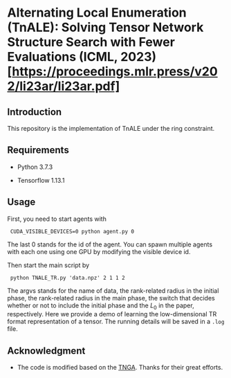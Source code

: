 Alternating Local Enumeration (TnALE):
Solving Tensor Network Structure Search with Fewer Evaluations (ICML, 2023) [https://proceedings.mlr.press/v202/li23ar/li23ar.pdf]
===================================

Introduction
-------------------------------
This repository is the implementation of TnALE under the ring constraint.



Requirements
----------------------
 * Python 3.7.3<br/>
 
 * Tensorflow 1.13.1
 
Usage
---------------------
First, you need to start agents with

     CUDA_VISIBLE_DEVICES=0 python agent.py 0
     
The last 0 stands for the id of the agent. You can spawn multiple agents with each one using one GPU by modifying the visible device id. <br/>

Then start the main script by

     python TNALE_TR.py 'data.npz' 2 1 1 2
     
The argvs stands for the name of data, the rank-related radius in the initial phase, the rank-related radius in the main phase, the switch that decides whether or not to include the initial phase and the $L_{0}$ in the paper, respectively. Here we provide a demo of learning the low-dimensional TR format representation of a tensor. The running details will be saved in a `.log` file.

Acknowledgment
-------------------------
 * The code is modified based on the [TNGA](https://github.com/minogame/icml2020-TNGA). Thanks for their great efforts.
